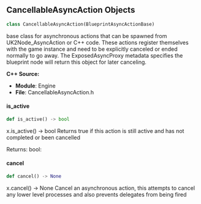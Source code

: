 ## CancellableAsyncAction Objects

```python
class CancellableAsyncAction(BlueprintAsyncActionBase)
```

base class for asynchronous actions that can be spawned from UK2Node_AsyncAction or C++ code.
These actions register themselves with the game instance and need to be explicitly canceled or ended normally to go away.
The ExposedAsyncProxy metadata specifies the blueprint node will return this object for later canceling.

**C++ Source:**

- **Module**: Engine
- **File**: CancellableAsyncAction.h

<a id="unreal.CancellableAsyncAction.is_active"></a>

#### is_active

```python
def is_active() -> bool
```

x.is_active() -> bool
Returns true if this action is still active and has not completed or been cancelled

Returns:
    bool:

<a id="unreal.CancellableAsyncAction.cancel"></a>

#### cancel

```python
def cancel() -> None
```

x.cancel() -> None
Cancel an asynchronous action, this attempts to cancel any lower level processes and also prevents delegates from being fired

<a id="unreal.ServerStatReplicator"></a>